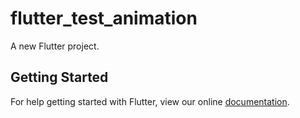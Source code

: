 # flutter_test_animation

A new Flutter project.

## Getting Started

For help getting started with Flutter, view our online
[documentation](https://flutter.io/).
